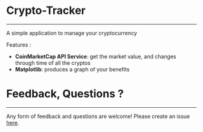 # Crypto-Tracker #
***

A simple application to manage your cryptocurrency

Features :
* **CoinMarketCap API Service**: get the market value, and changes through time of all the cryptos 
* **Matplotlib**: produces a graph of your benefits


# Feedback, Questions ? #
***

Any form of feedback and questions are welcome! Please create an issue [here](https://github.com/ClementRoc/crypto-tracker/issues).